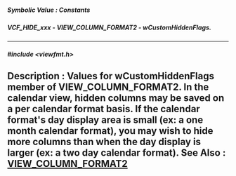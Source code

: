 ##### Symbolic Value : Constants
##### VCF_HIDE_xxx - VIEW_COLUMN_FORMAT2 - wCustomHiddenFlags.
---
##### #include <viewfmt.h>
**Description :**
Values for wCustomHiddenFlags member of VIEW_COLUMN_FORMAT2. In the calendar 
view, hidden columns may be saved on a per calendar format basis. If the 
calendar format's day display area is small (ex: a one month calendar format), 
you may wish to hide more columns than when the day display is larger (ex: a 
two day calendar format).
**See Also :**
[VIEW_COLUMN_FORMAT2](D:/md_files/VIEW_COLUMN_FORMAT2.md)
---
